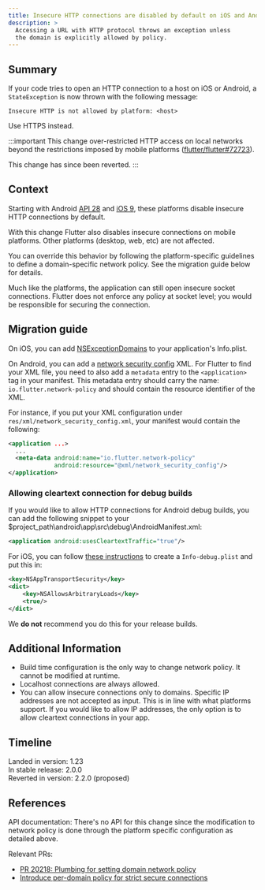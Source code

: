 ```yaml
---
title: Insecure HTTP connections are disabled by default on iOS and Android
description: >
  Accessing a URL with HTTP protocol throws an exception unless
  the domain is explicitly allowed by policy.
---
```


## Summary

If your code tries to open an HTTP connection to a host
on iOS or Android, a `StateException` is now thrown with
the following message:

```plaintext
Insecure HTTP is not allowed by platform: <host>
```

Use HTTPS instead.

:::important
  This change over-restricted HTTP access on local networks beyond the
  restrictions imposed by mobile platforms ([flutter/flutter#72723]({{site.repo.flutter}}/issues/72723)).

  This change has since been reverted.
:::

## Context

Starting with Android [API 28][] and [iOS 9][],
these platforms disable insecure HTTP connections by default.

With this change Flutter also disables insecure connections on
mobile platforms. Other platforms (desktop, web, etc)
are not affected.

You can override this behavior by following the
platform-specific guidelines to define a domain-specific
network policy. See the migration guide below for details.

[API 28]: {{site.android-dev}}/training/articles/security-config#CleartextTrafficPermitted
[iOS 9]: {{site.apple-dev}}/documentation/bundleresources/information_property_list/nsapptransportsecurity

Much like the platforms, the application can still open
insecure socket connections. Flutter does not enforce
any policy at socket level; you would be
responsible for securing the connection.

## Migration guide

On iOS, you can add [NSExceptionDomains][] to your
application's Info.plist.

On Android, you can add a [network security config][] XML.
For Flutter to find your XML file, you need to also add a
`metadata` entry to the `<application>` tag in your manifest.
This metadata entry should carry the name:
`io.flutter.network-policy` and should contain the
resource identifier of the XML.

For instance, if you put your XML configuration under
`res/xml/network_security_config.xml`,
your manifest would contain the following:

```xml
<application ...>
  ...
  <meta-data android:name="io.flutter.network-policy"
             android:resource="@xml/network_security_config"/>
</application>
```

### Allowing cleartext connection for debug builds

If you would like to allow HTTP connections for Android debug
builds, you can add the following snippet to your $project_path\android\app\src\debug\AndroidManifest.xml:

```xml
<application android:usesCleartextTraffic="true"/>
```

For iOS, you can follow [these instructions](/add-to-app/ios/project-setup#local-network-privacy-permissions) to create a `Info-debug.plist` and put this in:

```xml
<key>NSAppTransportSecurity</key>
<dict>
    <key>NSAllowsArbitraryLoads</key>
    <true/>
</dict>
```

We **do not** recommend you do this for your release builds.

## Additional Information

* Build time configuration is the only way to change
  network policy. It cannot be modified at runtime.
* Localhost connections are always allowed.
* You can allow insecure connections only to domains.
  Specific IP addresses are not accepted as input.
  This is in line with what platforms support. If you would
  like to allow IP addresses, the only option is to allow
  cleartext connections in your app.

[network security config]: {{site.android-dev}}/training/articles/security-config#CleartextTrafficPermitted
[NSExceptionDomains]: {{site.apple-dev}}/documentation/bundleresources/information_property_list/nsapptransportsecurity/nsexceptiondomains

## Timeline

Landed in version: 1.23<br>
In stable release: 2.0.0<br>
Reverted in version: 2.2.0 (proposed)

## References

API documentation: There's no API for this change since
the modification to network policy is done through the
platform specific configuration as detailed above.

Relevant PRs:

* [PR 20218: Plumbing for setting domain network policy][]
* [Introduce per-domain policy for strict secure connections][]

[PR 20218: Plumbing for setting domain network policy]: {{site.repo.engine}}/pull/20218
[Introduce per-domain policy for strict secure connections]: {{site.github}}/dart-lang/sdk/commit/d878cfbf20375befa09f9bf85f0ba2b87b319427
